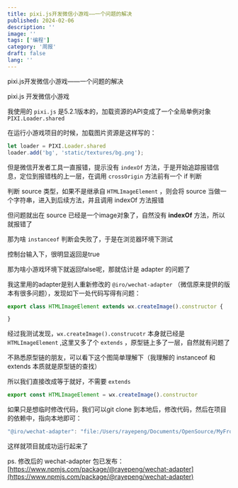 ```yaml
---
title: pixi.js开发微信小游戏——一个问题的解决
published: 2024-02-06
description: ''
image: ''
tags: ['编程']
category: '周报'
draft: false
lang: ''
---
```

 pixi.js开发微信小游戏——一个问题的解决


<!-- ![biaoti11](./attachments/QmVL9ynLrcVmJx8AgPLNH4JX4iV6yC37vQmUYtvaYXxxME.png) -->


 pixi.js 开发微信小游戏

我使用的 `pixi.js`  是5.2.1版本的，加载资源的API变成了一个全局单例对象 `PIXI.Loader.shared`  

在运行小游戏项目的时候，加载图片资源是这样写的：

```jsx
let loader = PIXI.Loader.shared
loader.add('bg', 'static/textures/bg.png');
```

但是微信开发者工具一直报错，提示没有 `indexOf`  方法，于是开始追踪报错信息，定位到报错栈的上一层，在调用 `crossOrigin`  方法前有一个 if 判断

判断 source 类型，如果不是继承自 `HTMLImageElement`  ，则会将 source 当做一个字符串，进入到后续方法，并且调用 indexOf 方法报错

但问题就出在 source 已经是一个image对象了，自然没有 **indexOf** 方法，所以就报错了

<!-- ![Untitled](./attachments/QmQ8bxjZNYsPDBu5cLdb74xGxzmZhJZZEgGPzsXpEAe1fT.png) -->

那为啥 `instanceof`  判断会失败了，于是在浏览器环境下测试

<!-- ![Untitled 1](./attachments/QmTPaNRUGy8dF2V1zDRFwC8XG4NwV5RTThrJrLBPAexgnd.png) -->

控制台输入下，很明显返回是true

<!-- ![Untitled 2](./attachments/QmTZpLAWqn2BCFUdJ71yv3fjpsxyW4McppKbtyoG5W6ZyZ.png) -->

那为啥小游戏环境下就返回false呢，那就估计是 adapter 的问题了

我这里用的adapter是别人重新修改的 `@iro/wechat-adapter`  （微信原来提供的版本有很多问题），发现如下一处代码写得有问题：

```jsx
export class HTMLImageElement extends wx.createImage().constructor {

}
```

经过我测试发现，`wx.createImage().construcotr` 本身就已经是 `HTMLImageElement` ,这里又多了个 `extends`  ，原型链上多了一层，自然就有问题了

不熟悉原型链的朋友，可以看下这个图简单理解下（我理解的 instanceof 和 extends 本质就是原型链的查找）

<!-- ![Untitled 3](./attachments/QmXCAMDtuap17gs74GGKBUUqkZBqkMKfquAStbhTXXGfcX.png) -->

所以我们直接改成等于就好，不需要 `extends` 

```jsx
export const HTMLImageElement = wx.createImage().constructor
```

如果只是想临时修改代码，我们可以git clone 到本地后，修改代码，然后在项目的依赖中，指向本地即可：

```jsx
"@iro/wechat-adapter": "file:/Users/rayepeng/Documents/OpenSource/MyFrontEndCode/wechat-adapter/src/",
```

这样就项目就成功运行起来了

ps. 修改后的 wechat-adapter 包已发布： [https://www.npmjs.com/package/@rayepeng/wechat-adapter](https://www.npmjs.com/package/@rayepeng/wechat-adapter)